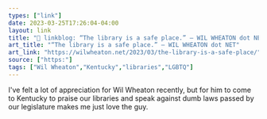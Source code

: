 ```yaml
---
types: ["link"]
date: 2023-03-25T17:26:04-04:00
layout: link
title: "🔗 linkblog: “The library is a safe place.” – WIL WHEATON dot NET'"
art_title: "“The library is a safe place.” – WIL WHEATON dot NET"
art_link: "https://wilwheaton.net/2023/03/the-library-is-a-safe-place/"
source: ["https:"]
tags: ["Wil Wheaton","Kentucky","libraries","LGBTQ"]
---
```

I've felt a lot of appreciation for Wil Wheaton recently, but for him to come to Kentucky to praise our libraries and speak against dumb laws passed by our legislature makes me just love the guy.  
 
